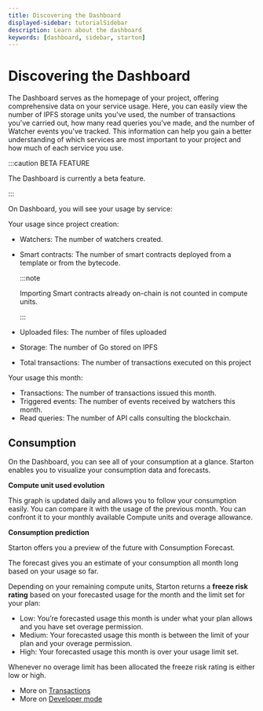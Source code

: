 ```yaml
---
title: Discovering the Dashboard
displayed-sidebar: tutorialSidebar
description: Learn about the dashboard
keywords: [dashboard, sidebar, starton]
---
```


# Discovering the Dashboard

The Dashboard serves as the homepage of your project, offering comprehensive data on your service usage. Here, you can easily view the number of IPFS storage units you've used, the number of transactions you've carried out, how many read queries you've made, and the number of Watcher events you've tracked. This information can help you gain a better understanding of which services are most important to your project and how much of each service you use.

:::caution BETA FEATURE

The Dashboard is currently a beta feature. 

:::


On Dashboard, you will see your usage by service:

Your usage since project creation:

- Watchers: The number of watchers created. 
- Smart contracts: The number of smart contracts deployed from a template or from the bytecode. 
  
  :::note

    Importing Smart contracts already on-chain is not counted in compute units.

  :::
- Uploaded files: The number of files uploaded 
- Storage: The number of Go stored on IPFS 
- Total transactions: The number of transactions executed on this project  

Your usage this month:

- Transactions: The number of transactions issued this month.
- Triggered events: The number of events received by watchers this month. 
- Read queries:  The number of API calls consulting the blockchain.  

## **Consumption**

On the Dashboard, you can see all of your consumption at a glance. Starton enables you to visualize your consumption data and forecasts.

**Compute unit used evolution**

This graph is updated daily and allows you to follow your consumption easily. You can compare it with the usage of the previous month. You can confront it to your monthly available Compute units and overage allowance.

**Consumption prediction**

Starton offers you a preview of the future with Consumption Forecast.

The forecast gives you an estimate of your consumption all month long based on your usage so far.

Depending on your remaining compute units, Starton returns a **freeze risk rating** based on your forecasted usage for the month and the limit set for your plan:

- Low: You’re forecasted usage this month is under what your plan allows and you have set overage permission.
- Medium: Your forecasted usage this month is between the limit of your plan and your overage permission.
- High: Your forecasted usage this month is over your usage limit set.

Whenever no overage limit has been allocated the freeze risk rating is either low or high.

-   More on [Transactions](/Transactions/understanding-the-relayer.md)
-   More on [Developer mode](/Developer/Discovering-coding-interface.md)
